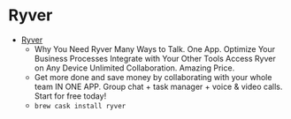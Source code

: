 # Ryver
- [Ryver](https://ryver.com/)
  -  Why You Need Ryver Many Ways to Talk. One App. Optimize Your Business Processes Integrate with Your Other Tools Access Ryver on Any Device Unlimited Collaboration. Amazing Price.
  - Get more done and save money by collaborating with your whole team IN ONE APP. Group chat + task manager + voice & video calls. Start for free today!
  - `brew cask install ryver`
